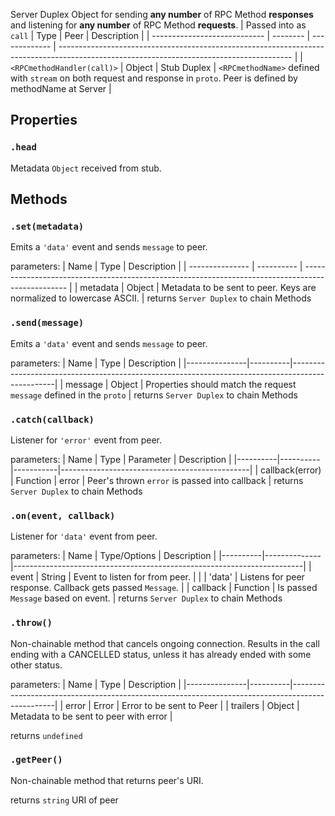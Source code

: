 Server Duplex
Object for sending **any number** of RPC Method **responses** and listening for **any number** of RPC Method **requests**.
| Passed into as `call`      | Type   | Peer        | Description                                                                                                                            |
| ---------------------------- | -------- | ------------- | ---------------------------------------------------------------------------------------------------------------------------------------- |
| `<RPCmethodHandler(call)>` | Object | Stub Duplex | `<RPCmethodName>` defined with `stream` on both request and response in `proto`. Peer is defined by methodName at Server |

## Properties
### `.head` 
Metadata `Object` received from stub.

## Methods
### `.set(metadata)`

Emits a `'data'` event and sends `message` to peer.

parameters:
| Name          | Type     | Description                                                                                     |
| --------------- | ---------- | ------------------------------------------------------------------------------------------------- |
| metadata       | Object   | Metadata to be sent to peer. Keys are normalized to lowercase ASCII. |
returns `Server Duplex` to chain Methods

### `.send(message)`

Emits a `'data'` event and sends `message` to peer.

parameters:
| Name          | Type     | Description                                                                                     |
|---------------|----------|-------------------------------------------------------------------------------------------------|
| message       | Object   | Properties should match the request `message` defined in the `proto`                            |
returns `Server Duplex` to chain Methods

### `.catch(callback)`
Listener for `'error'` event from peer.

parameters:
| Name     | Type     | Parameter | Description                                   |
|----------|----------|-----------|-----------------------------------------------|
| callback(error) | Function | error     | Peer's thrown `error` is passed into callback |
returns `Server Duplex` to chain Methods

### `.on(event, callback)`
Listener for `'data'` event from peer.

parameters:
| Name     | Type/Options | Description                                                            |
|----------|--------------|------------------------------------------------------------------------|
| event    | String       | Event to listen for from peer.                                         |
|          | 'data'       | Listens for peer response. Callback gets passed `Message`.              |
| callback | Function     | Is passed `Message` based on event.     |
returns `Server Duplex` to chain Methods

### `.throw()`
Non-chainable method that cancels ongoing connection. Results in the call ending with a CANCELLED status, unless it has already ended with some other status.

parameters:
| Name          | Type     | Description                                                                                     |
|---------------|----------|-------------------------------------------------------------------------------------------------|
| error       | Error   | Error to be sent to Peer                            |
| trailers       | Object   | Metadata to be sent to peer with error                            |

returns `undefined`

### `.getPeer()`
Non-chainable method that returns peer's URI.

returns `string` URI of peer
